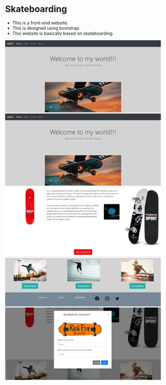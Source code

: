 # Skateboarding
- This is a front-end website.
- This is designed using bootstrap.
- This website is basically based on skateboarding.

![Test Image 1](image/img-1.jpg)
![Test Image 1](image/img-1.jpg)
![Test Image 1](image/img-3.jpg)
![Test Image 1](image/img-4.jpg)
![Test Image 1](image/img-5.jpg)
